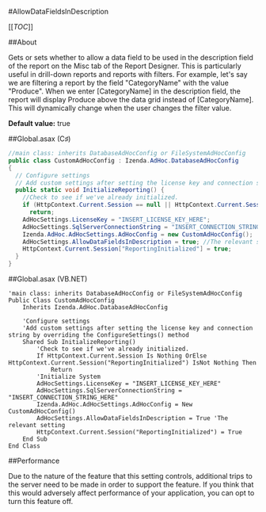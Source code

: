#AllowDataFieldsInDescription

[[_TOC_]]

##About

Gets or sets whether to allow a data field to be used in the description field of the report on the Misc tab of the Report Designer. This is particularly useful in drill-down reports and reports with filters. For example, let's say we are filtering a report by the field "CategoryName" with the value "Produce". When we enter [CategoryName] in the description field, the report will display Produce above the data grid instead of [CategoryName]. This will dynamically change when the user changes the filter value.

**Default value:** true

##Global.asax (C♯)

```csharp
//main class: inherits DatabaseAdHocConfig or FileSystemAdHocConfig
public class CustomAdHocConfig : Izenda.AdHoc.DatabaseAdHocConfig
{
  // Configure settings
  // Add custom settings after setting the license key and connection string by overriding the ConfigureSettings() method
  public static void InitializeReporting() {
    //Check to see if we've already initialized.
    if (HttpContext.Current.Session == null || HttpContext.Current.Session["ReportingInitialized"] != null)
      return;
    AdHocSettings.LicenseKey = "INSERT_LICENSE_KEY_HERE";
    AdHocSettings.SqlServerConnectionString = "INSERT_CONNECTION_STRING_HERE";
    Izenda.AdHoc.AdHocSettings.AdHocConfig = new CustomAdHocConfig();
    AdHocSettings.AllowDataFieldsInDescription = true; //The relevant setting
    HttpContext.Current.Session["ReportingInitialized"] = true;
  }
}
```

##Global.asax (VB.NET)

```visualbasic
'main class: inherits DatabaseAdHocConfig or FileSystemAdHocConfig
Public Class CustomAdHocConfig
    Inherits Izenda.AdHoc.DatabaseAdHocConfig

    'Configure settings
    'Add custom settings after setting the license key and connection string by overriding the ConfigureSettings() method
    Shared Sub InitializeReporting()
        'Check to see if we've already initialized.
        If HttpContext.Current.Session Is Nothing OrElse HttpContext.Current.Session("ReportingInitialized") IsNot Nothing Then
            Return
        'Initialize System
        AdHocSettings.LicenseKey = "INSERT_LICENSE_KEY_HERE"
        AdHocSettings.SqlServerConnectionString = "INSERT_CONNECTION_STRING_HERE"
        Izenda.AdHoc.AdHocSettings.AdHocConfig = New CustomAdHocConfig()
        AdHocSettings.AllowDataFieldsInDescription = True 'The relevant setting
        HttpContext.Current.Session("ReportingInitialized") = True
    End Sub
End Class
```

##Performance

Due to the nature of the feature that this setting controls, additional trips to the server need to be made in order to support the feature. If you think that this would adversely affect performance of your application, you can opt to turn this feature off.